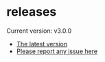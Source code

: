 # releases

Current version: v3.0.0

* [The latest version](https://github.com/inkdropapp/releases/releases/latest)
* [Please report any issue here](https://github.com/inkdropapp/forum)

